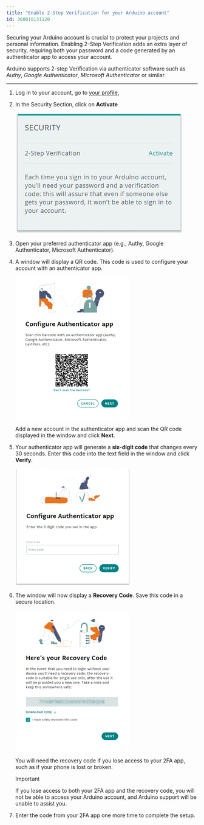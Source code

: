 ```yaml
---
title: "Enable 2-Step Verification for your Arduino account"
id: 360018131120
---
```


Securing your Arduino account is crucial to protect your projects and personal information. Enabling 2-Step Verification adds an extra layer of security, requiring both your password and a code generated by an authenticator app to access your account.

Arduino supports 2-step Verification via authenticator software such as _Authy_, _Google Authenticator_, _Microsoft Authenticator_ or similar.

---

1. Log in to your account, go to [your profile](https://id.arduino.cc/),

1. In the Security Section, click on **Activate**

   ![Security section highlighted in the profile page](img/Profile_Security.png)

1. Open your preferred authenticator app (e.g., Authy, Google Authenticator, Microsoft Authenticator).

1. A window will display a QR code. This code is used to configure your account with an authenticator app.

   ![QR code for configuration of Authenticator app](img/2FA_QRcode.png)

   Add a new account in the authenticator app and scan the QR code displayed in the window and click **Next**.

1. Your authenticator app will generate a **six-digit code** that changes every 30 seconds. Enter this code into the text field in the window and click **Verify**.

   ![Code box for configuration of Authenticator app](img/2FA_6digits.png)

1. The window will now display a **Recovery Code**. Save this code in a secure location.

   ![Recovery code written in code box and "I have safely recorded this code" check box](img/2FA_recoveryCode.png)

   You will need the recovery code if you lose access to your 2FA app, such as if your phone is lost or broken.

   > [!IMPORTANT]
   > If you lose access to both your 2FA app and the recovery code, you will not be able to access your Arduino account, and Arduino support will be unable to assist you.

1. Enter the code from your 2FA app one more time to complete the setup.
